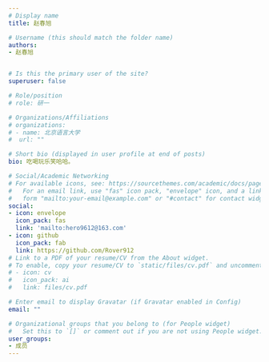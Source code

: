 ```yaml
---
# Display name
title: 赵春旭

# Username (this should match the folder name)
authors:
- 赵春旭


# Is this the primary user of the site?
superuser: false

# Role/position
# role: 研一

# Organizations/Affiliations
# organizations:
# - name: 北京语言大学
#  url: ""

# Short bio (displayed in user profile at end of posts)
bio: 吃喝玩乐笑哈哈。

# Social/Academic Networking
# For available icons, see: https://sourcethemes.com/academic/docs/page-builder/#icons
#   For an email link, use "fas" icon pack, "envelope" icon, and a link in the
#   form "mailto:your-email@example.com" or "#contact" for contact widget.
social:
- icon: envelope
  icon_pack: fas
  link: 'mailto:hero9612@163.com'
- icon: github
  icon_pack: fab
  link: https://github.com/Rover912
# Link to a PDF of your resume/CV from the About widget.
# To enable, copy your resume/CV to `static/files/cv.pdf` and uncomment the lines below.
# - icon: cv
#   icon_pack: ai
#   link: files/cv.pdf

# Enter email to display Gravatar (if Gravatar enabled in Config)
email: ""

# Organizational groups that you belong to (for People widget)
#   Set this to `[]` or comment out if you are not using People widget.
user_groups:
- 成员
---
```


